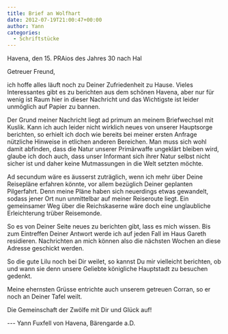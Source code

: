 ```yaml
---
title: Brief an Wolfhart
date: 2012-07-19T21:00:47+00:00
author: Yann
categories:
  - Schriftstücke
---
```


Havena, den 15. PRAios des Jahres 30 nach Hal

Getreuer Freund,

ich hoffe alles läuft noch zu Deiner Zufriedenheit zu Hause. Vieles Interessantes gibt es zu berichten aus dem schönen Havena, aber nur für wenig ist Raum hier in dieser Nachricht und das Wichtigste ist leider unmöglich auf Papier zu bannen.<!--more-->



Der Grund meiner Nachricht liegt ad primum an meinem Briefwechsel mit Kuslik. Kann ich auch leider nicht wirklich neues von unserer Hauptsorge berichten, so erhielt ich doch wie bereits bei meiner ersten Anfrage nützliche Hinweise in etlichen anderen Bereichen. Man muss sich wohl damit abfinden, dass die Natur unserer Primärwaffe ungeklärt bleiben wird, glaube ich doch auch, dass unser Informant sich ihrer Natur selbst nicht sicher ist und daher keine Mutmassungen in die Welt setzten möchte.

Ad secundum wäre es äusserst zuträglich, wenn ich mehr über Deine Reisepläne erfahren könnte, vor allem bezüglich Deiner geplanten Pilgerfahrt. Denn meine Pläne haben sich neuerdings etwas gewandelt, sodass jener Ort nun unmittelbar auf meiner Reiseroute liegt. Ein gemeinsamer Weg über die Reichskaserne wäre doch eine unglaubliche Erleichterung trüber Reisemonde.

So es von Deiner Seite neues zu berichten gibt, lass es mich wissen. Bis zum Eintreffen Deiner Antwort werde ich auf jeden Fall im Haus Gareth residieren. Nachrichten an mich können also die nächsten Wochen an diese Adresse geschickt werden.

So die gute Lilu noch bei Dir weilet, so kannst Du mir vielleicht berichten, ob und wann sie denn unsere Geliebte königliche Hauptstadt zu besuchen gedenkt.

Meine ehernsten Grüsse entrichte auch unserem getreuen Corran, so er noch an Deiner Tafel weilt.

Die Gemeinschaft der Zwölfe mit Dir und Glück auf!

--- Yann Fuxfell von Havena, Bärengarde a.D.
